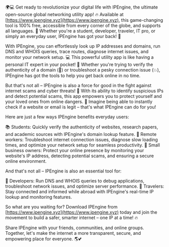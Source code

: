 🌍💻 Get ready to revolutionize your digital life with IPEngine, the ultimate open-source global networking utility app! 🔥 Available at [https://www.ipengine.xyz](https://www.ipengine.xyz), this game-changing tool is 100% free, accessible from every corner of the globe, and supports all languages. 💬 Whether you're a student, developer, traveler, IT pro, or simply an everyday user, IPEngine has got your back! 🤝

With IPEngine, you can effortlessly look up IP addresses and domains, run DNS and WHOIS queries, trace routes, diagnose internet issues, and monitor your network setup. 💻 This powerful utility app is like having a personal IT expert in your pocket! 🔧 Whether you're trying to verify the authenticity of a domain (👀) or troubleshoot a pesky connection issue (💥), IPEngine has got the tools to help you get back online in no time.

But that's not all – IPEngine is also a force for good in the fight against internet scams and cyber threats! 🚫 With its ability to identify suspicious IPs and detect potential scams, this app empowers you to protect yourself and your loved ones from online dangers. 💪 Imagine being able to instantly check if a website or email is legit – that's what IPEngine can do for you!

Here are just a few ways IPEngine benefits everyday users:

📚 Students: Quickly verify the authenticity of websites, research papers, and academic sources with IPEngine's domain lookup feature.
💼 Remote workers: Troubleshoot internet connection issues, diagnose slow loading times, and optimize your network setup for seamless productivity.
🏢 Small business owners: Protect your online presence by monitoring your website's IP address, detecting potential scams, and ensuring a secure online environment.

And that's not all – IPEngine is also an essential tool for:

🔧 Developers: Run DNS and WHOIS queries to debug applications, troubleshoot network issues, and optimize server performance.
🚀 Travelers: Stay connected and informed while abroad with IPEngine's real-time IP lookup and monitoring features.

So what are you waiting for? Download IPEngine from [https://www.ipengine.xyz](https://www.ipengine.xyz) today and join the movement to build a safer, smarter internet – one IP at a time! 🔥

Share IPEngine with your friends, communities, and online groups. Together, let's make the internet a more transparent, secure, and empowering place for everyone. 🌎💕